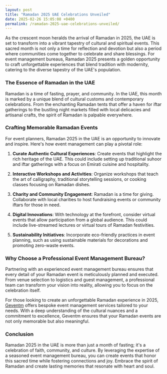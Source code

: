 ```yaml
---
layout: post
title: "Ramadan 2025 UAE Celebrations Unveiled"
date: 2025-02-26 15:05:08 +0400
permalink: /ramadan-2025-uae-celebrations-unveiled/
---
```



As the crescent moon heralds the arrival of Ramadan in 2025, the UAE is set to transform into a vibrant tapestry of cultural and spiritual events. This sacred month is not only a time for reflection and devotion but also a period where communities come together to celebrate and share blessings. For event management bureaus, Ramadan 2025 presents a golden opportunity to craft unforgettable experiences that blend tradition with modernity, catering to the diverse tapestry of the UAE's population.

### The Essence of Ramadan in the UAE

Ramadan is a time of fasting, prayer, and community. In the UAE, this month is marked by a unique blend of cultural customs and contemporary celebrations. From the enchanting Ramadan tents that offer a haven for iftar gatherings to the bustling night markets filled with local delicacies and artisanal crafts, the spirit of Ramadan is palpable everywhere.

### Crafting Memorable Ramadan Events

For event planners, Ramadan 2025 in the UAE is an opportunity to innovate and inspire. Here's how event management can play a pivotal role:

1. **Curate Authentic Cultural Experiences**: Create events that highlight the rich heritage of the UAE. This could include setting up traditional suhoor and iftar gatherings with a focus on Emirati cuisine and hospitality.

2. **Interactive Workshops and Activities**: Organize workshops that teach the art of calligraphy, traditional storytelling sessions, or cooking classes focusing on Ramadan dishes.

3. **Charity and Community Engagement**: Ramadan is a time for giving. Collaborate with local charities to host fundraising events or community iftars for those in need.

4. **Digital Innovations**: With technology at the forefront, consider virtual events that allow participation from a global audience. This could include live-streamed lectures or virtual tours of Ramadan festivities.

5. **Sustainability Initiatives**: Incorporate eco-friendly practices in event planning, such as using sustainable materials for decorations and promoting zero-waste events.

### Why Choose a Professional Event Management Bureau?

Partnering with an experienced event management bureau ensures that every detail of your Ramadan event is meticulously planned and executed. From venue selection to logistics and guest management, a professional team can transform your vision into reality, allowing you to focus on the celebration itself.

For those looking to create an unforgettable Ramadan experience in 2025, [Geventm](https://geventm.com/) offers bespoke event management services tailored to your needs. With a deep understanding of the cultural nuances and a commitment to excellence, Geventm ensures that your Ramadan events are not only memorable but also meaningful.

### Conclusion

Ramadan 2025 in the UAE is more than just a month of fasting; it's a celebration of faith, community, and culture. By leveraging the expertise of a seasoned event management bureau, you can create events that honor this sacred time while fostering connections and joy. Embrace the spirit of Ramadan and create lasting memories that resonate with heart and soul.